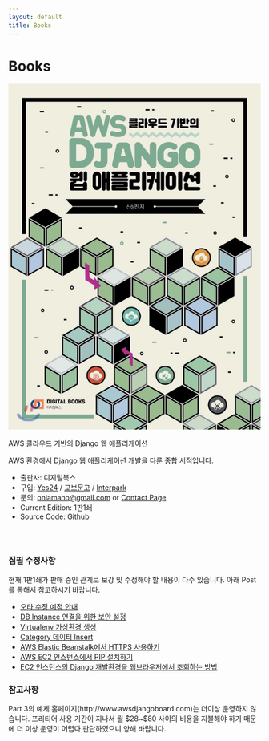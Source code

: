 ```yaml
---
layout: default
title: Books
---
```


 <h1 class="pageTitle">Books</h1>
<div class="book">
	<div class="bookImage">
		<img src="/assets/img/books1.jpg" />
	</div>
	<div class="bookContent">
	<p class="intro">AWS 클라우드 기반의 Django 웹 애플리케이션</p>
	<p>AWS 환경에서 Django 웹 애플리케이션 개발을 다룬 종합 서적입니다.</p>
	<ul><li>출판사: 디지털북스</li>
	<li>구입: <a href="//www.yes24.com/Product/Goods/78572342?scode=032&OzSrank=3">Yes24</a> / <a href="//www.kyobobook.co.kr/product/detailViewKor.laf?ejkGb=KOR&mallGb=KOR&barcode=9788960882720&orderClick=LAG&Kc=">교보문고</a>
	/ <a href="//book.interpark.com/product/BookDisplay.do?_method=detail&sc.shopNo=0000400000&sc.prdNo=316045261&sc.saNo=003002001&bid1=search&bid2=product&bid3=title&bid4=001">Interpark</a></li>
	<li>문의: <a href="mailto:oniamano@gmail.com">oniamano@gmail.com</a> or <a href="contact">Contact Page</a></li>
	<li> Current Edition: 1판1쇄</li>
	<li> Source Code: <a href="//www.github.com/amanokaze/awsdjango-books">Github</a></li></ul>
	</div>
</div>
<h3>&nbsp;</h3>
<h3>집필 수정사항</h3>
<p>현재 1판1쇄가 판매 중인 관계로 보강 및 수정해야 할 내용이 다수 있습니다. 아래 Post를 통해서 참고하시기 바랍니다.</p>
<ul>
	<li><a href="/blog/Books/Wrong-Words-Modification/">오타 수정 예정 안내</a></li>
	<li><a href="/blog/Books/Security-Setting-For-DB-Instance-Connection/">DB Instance 연결을 위한 보안 설정</a></li>
	<li><a href="/blog/Books/Virtualenv-Environment-Creation/">Virtualenv 가상환경 생성</a></li>
	<li><a href="/blog/Books/Category-Data-Insert/">Category 데이터 Insert</a></li>
	<li><a href="/blog/Books/Using-HTTPS-in-Elastic-Beanstalk/">AWS Elastic Beanstalk에서 HTTPS 사용하기</a></li>
	<li><a href="/blog/Books/PIP-Installation-in-EC2-Instance/">AWS EC2 인스턴스에서 PIP 설치하기</a></li>
	<li><a href="/blog/Books/Way-to-See-Django-Development-Env-Using-Browser-in-EC2-Instance/">EC2 인스턴스의 Django 개발환경을 웹브라우저에서 조회하는 방법</a></li>
</ul>
<h3>참고사항</h3>
<p>Part 3의 예제 홈페이지(http://www.awsdjangoboard.com)는 더이상 운영하지 않습니다. 프리티어 사용 기간이 지나서 월 $28~$80 사이의 비용을 지불해야 하기 때문에 더 이상 운영이 어렵다 판단하였으니 양해 바랍니다.</p>
